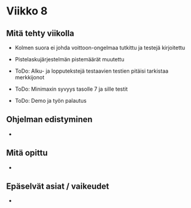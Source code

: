 # Viikko 8

## Mitä tehty viikolla
* Kolmen suora ei johda voittoon-ongelmaa tutkittu ja testejä kirjoitettu
* Pistelaskujärjestelmän pistemäärät muutettu

* ToDo: Alku- ja lopputekstejä testaavien testien pitäisi tarkistaa merkkijonot
* ToDo: Minimaxin syvyys tasolle 7 ja sille testit
* ToDo: Demo ja työn palautus

## Ohjelman edistyminen
* 

## Mitä opittu
* 

## Epäselvät asiat / vaikeudet
* 
